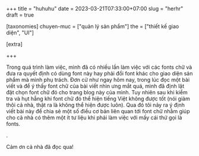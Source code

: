 +++
title = "huhuhu"
date = 2023-03-21T07:33:00+07:00
slug = "herhr"
draft = true

[taxonomies]
chuyen-muc = ["quản lý sản phẩm"]
the = ["thiết kế giao diện", "UI"]


[extra]

+++

Trong quá trình làm việc, mình đã có nhiều lần làm việc với các fonts chữ và đưa ra quyết định có dùng font này hay phải đổi font khác cho giao diện sản phẩm mà mình phụ trách. Đơn cử như ngay hôm nay, trong lúc đọc một bài viết và để ý thấy font chữ của bài viết nhìn ưng mắt quá, mình đã định lật đật chọn font chữ đó cho trang blog này của mình. Tuy nhiên sau khi kiểm tra và hụt hẫng khi font chữ đó thể hiện tiếng Việt không được tốt (nói giảm thôi cả nhà, thật ra là không thể hiện được luôn). Qua đó tôi nảy ra ý định viết bài này để chia sẻ một số điều cơ bản liên quan tới font chữ nhằm giúp cho cả nhà có thêm một ít tư liệu khi phải làm việc với mấy cái thứ gọi là fonts.

<!-- more -->
.

Cảm ơn cả nhà đã đọc qua!